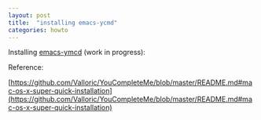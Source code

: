 ```yaml
---
layout: post
title:  "installing emacs-ycmd"
categories: howto
---
```


Installing [emacs-ymcd](https://github.com/abingham/emacs-ycmd) (work in progress):

Reference:

[https://github.com/Valloric/YouCompleteMe/blob/master/README.md#mac-os-x-super-quick-installation](https://github.com/Valloric/YouCompleteMe/blob/master/README.md#mac-os-x-super-quick-installation)
